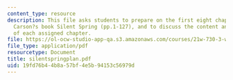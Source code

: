 ```yaml
---
content_type: resource
description: This file asks students to prepare on the first eight chapters of Rachel
  Carson?s book Silent Spring (pp.1-127), and to discuss the content and the function
  of each assigned chapter.
file: https://ol-ocw-studio-app-qa.s3.amazonaws.com/courses/21w-730-3-writing-and-the-environment-spring-2005/19fd76b44b8a57bf4e5b94153c56979d_silentspringplan.pdf
file_type: application/pdf
resourcetype: Document
title: silentspringplan.pdf
uid: 19fd76b4-4b8a-57bf-4e5b-94153c56979d
---
```

